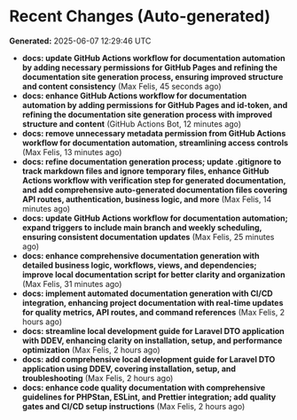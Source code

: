 # Recent Changes (Auto-generated)

**Generated:** 2025-06-07 12:29:46 UTC

- **docs: update GitHub Actions workflow for documentation automation by adding necessary permissions for GitHub Pages and refining the documentation site generation process, ensuring improved structure and content consistency** (Max Felis, 45 seconds ago)
- **docs: enhance GitHub Actions workflow for documentation automation by adding permissions for GitHub Pages and id-token, and refining the documentation site generation process with improved structure and content** (GitHub Actions Bot, 12 minutes ago)
- **docs: remove unnecessary metadata permission from GitHub Actions workflow for documentation automation, streamlining access controls** (Max Felis, 13 minutes ago)
- **docs: refine documentation generation process; update .gitignore to track markdown files and ignore temporary files, enhance GitHub Actions workflow with verification step for generated documentation, and add comprehensive auto-generated documentation files covering API routes, authentication, business logic, and more** (Max Felis, 14 minutes ago)
- **docs: update GitHub Actions workflow for documentation automation; expand triggers to include main branch and weekly scheduling, ensuring consistent documentation updates** (Max Felis, 25 minutes ago)
- **docs: enhance comprehensive documentation generation with detailed business logic, workflows, views, and dependencies; improve local documentation script for better clarity and organization** (Max Felis, 31 minutes ago)
- **docs: implement automated documentation generation with CI/CD integration, enhancing project documentation with real-time updates for quality metrics, API routes, and command references** (Max Felis, 2 hours ago)
- **docs: streamline local development guide for Laravel DTO application with DDEV, enhancing clarity on installation, setup, and performance optimization** (Max Felis, 2 hours ago)
- **docs: add comprehensive local development guide for Laravel DTO application using DDEV, covering installation, setup, and troubleshooting** (Max Felis, 2 hours ago)
- **docs: enhance code quality documentation with comprehensive guidelines for PHPStan, ESLint, and Prettier integration; add quality gates and CI/CD setup instructions** (Max Felis, 2 hours ago)